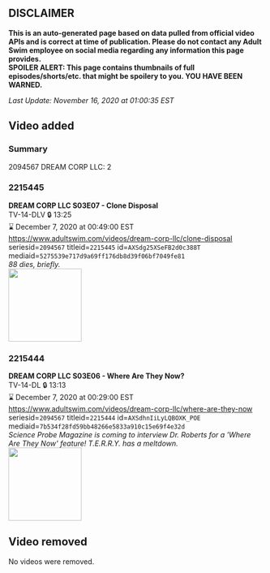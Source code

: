 ## DISCLAIMER
**This is an auto-generated page based on data pulled from official video APIs and is correct at time of publication. Please do not contact any Adult Swim employee on social media regarding any information this page provides.**  
**SPOILER ALERT: This page contains thumbnails of full episodes/shorts/etc. that might be spoilery to you. YOU HAVE BEEN WARNED.**  

_Last Update: November 16, 2020 at 01:00:35 EST_
## Video added
### Summary
2094567 DREAM CORP LLC: 2  
### 2215445
**DREAM CORP LLC S03E07 - Clone Disposal**  
TV-14-DLV 🔒 13:25  
⌛ December 7, 2020 at 00:49:00 EST  
https://www.adultswim.com/videos/dream-corp-llc/clone-disposal  
seriesid=`2094567` titleid=`2215445` id=`AXSdg25XSeFB2d0c388T` mediaid=`5275539e717d9a69ff176db8d39f06bf7049fe81`  
_88 dies, briefly._  
<a href="https://media.cdn.adultswim.com/uploads/20200917/thumbnails/2_20917152173-DreamCorpLLC_307.jpg"><img src="https://media.cdn.adultswim.com/uploads/20200917/thumbnails/2_20917152173-DreamCorpLLC_307.jpg" height="144px" /></a>
### 2215444
**DREAM CORP LLC S03E06 - Where Are They Now?**  
TV-14-DL 🔒 13:13  
⌛ December 7, 2020 at 00:29:00 EST  
https://www.adultswim.com/videos/dream-corp-llc/where-are-they-now  
seriesid=`2094567` titleid=`2215444` id=`AXSdhnIiLyLQBOXK_POE` mediaid=`7b534f28fd59bb48266e5833a910c15e69f4e32d`  
_Science Probe Magazine is coming to interview Dr. Roberts for a 'Where Are They Now' feature! T.E.R.R.Y. has a meltdown._  
<a href="https://media.cdn.adultswim.com/uploads/20200917/thumbnails/2_209171524252-DreamCorpLLC_306.jpg"><img src="https://media.cdn.adultswim.com/uploads/20200917/thumbnails/2_209171524252-DreamCorpLLC_306.jpg" height="144px" /></a>
## Video removed
No videos were removed.  
